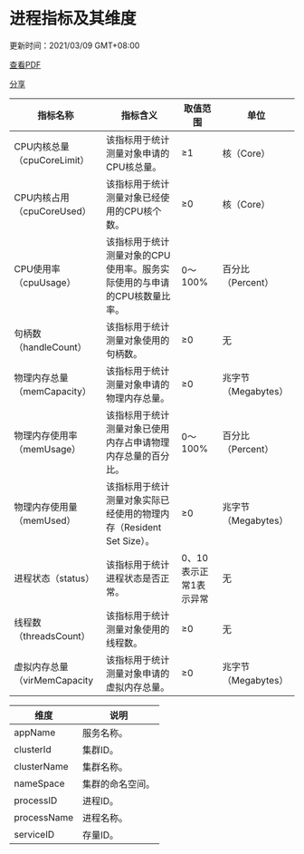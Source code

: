 # 进程指标及其维度

更新时间：2021/03/09 GMT+08:00

[查看PDF](https://support.huaweicloud.com/productdesc-aom/productdesc-aom.pdf)

[分享](javascript:void(0);)

| 指标名称                     | 指标含义                                                     | 取值范围               | 单位                |
| ---------------------------- | ------------------------------------------------------------ | ---------------------- | ------------------- |
| CPU内核总量（cpuCoreLimit）  | 该指标用于统计测量对象申请的CPU核总量。                      | ≥1                     | 核（Core）          |
| CPU内核占用（cpuCoreUsed）   | 该指标用于统计测量对象已经使用的CPU核个数。                  | ≥0                     | 核（Core）          |
| CPU使用率（cpuUsage）        | 该指标用于统计测量对象的CPU使用率。服务实际使用的与申请的CPU核数量比率。 | 0～100%                | 百分比（Percent）   |
| 句柄数（handleCount）        | 该指标用于统计测量对象使用的句柄数。                         | ≥0                     | 无                  |
| 物理内存总量（memCapacity）  | 该指标用于统计测量对象申请的物理内存总量。                   | ≥0                     | 兆字节（Megabytes） |
| 物理内存使用率（memUsage）   | 该指标用于统计测量对象已使用内存占申请物理内存总量的百分比。 | 0～100%                | 百分比（Percent）   |
| 物理内存使用量（memUsed）    | 该指标用于统计测量对象实际已经使用的物理内存（Resident Set Size）。 | ≥0                     | 兆字节（Megabytes） |
| 进程状态（status）           | 该指标用于统计进程状态是否正常。                             | 0、10表示正常1表示异常 | 无                  |
| 线程数（threadsCount）       | 该指标用于统计测量对象使用的线程数。                         | ≥0                     | 无                  |
| 虚拟内存总量（virMemCapacity | 该指标用于统计测量对象申请的虚拟内存总量。                   | ≥0                     | 兆字节（Megabytes） |

| 维度        | 说明             |
| ----------- | ---------------- |
| appName     | 服务名称。       |
| clusterId   | 集群ID。         |
| clusterName | 集群名称。       |
| nameSpace   | 集群的命名空间。 |
| processID   | 进程ID。         |
| processName | 进程名称。       |
| serviceID   | 存量ID。         |